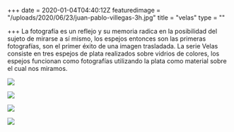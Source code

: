 +++
date = 2020-01-04T04:40:12Z
featuredimage = "/uploads/2020/06/23/juan-pablo-villegas-3h.jpg"
title = "velas"
type = ""

+++
La fotografía es un reflejo y su memoria radica en la posibilidad del sujeto de mirarse a sí mismo, los espejos entonces son las primeras fotografías, son el primer éxito de una imagen trasladada. La serie Velas consiste en tres espejos de plata realizados sobre vidrios de colores, los espejos funcionan como fotografías utilizando la plata como material sobre el cual nos miramos.

![](/uploads/2020/06/23/juan-pablo-villegas-3h.jpg)

![](/uploads/2020/06/23/juan-pablo-villegas-3i.jpg)

![](/uploads/2020/06/23/juan-pablo-villegas-3b.jpg)

![](/uploads/2020/06/23/juan-pablo-villegas-3d.jpg)